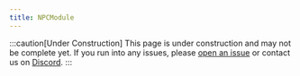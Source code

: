 ```yaml
---
title: NPCModule
---
```


:::caution[Under Construction]
This page is under construction and may not be complete yet.
If you run into any issues, please [open an issue](https://github.com/BlueDragonMC/Docs/issues)
or contact us on [Discord](https://bluedragonmc.com/discord).
:::

